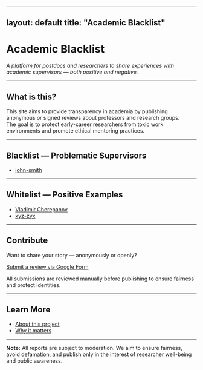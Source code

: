 

---
layout: default
title: "Academic Blacklist"
---

# Academic Blacklist

_A platform for postdocs and researchers to share experiences with academic supervisors — both positive and negative._

---

## What is this?

This site aims to provide transparency in academia by publishing anonymous or signed reviews about professors and research groups.  
The goal is to protect early-career researchers from toxic work environments and promote ethical mentoring practices.

---

## Blacklist — Problematic Supervisors

- [john-smith](blacklist/john-smith.md)

---

## Whitelist — Positive Examples

- [Vladimir Cherepanov](whitelist/Vladimir_Cherepanov.md)
- [xyz-zyx](whitelist/xyz-zyx.md)

---

## Contribute

Want to share your story — anonymously or openly?

[Submit a review via Google Form](https://forms.gle/PdWYF8vFj7Ebo5HEA)

All submissions are reviewed manually before publishing to ensure fairness and protect identities.


---

## Learn More

- [About this project](about)
- [Why it matters](about#why)

---

**Note:** All reports are subject to moderation. We aim to ensure fairness, avoid defamation, and publish only in the interest of researcher well-being and public awareness.